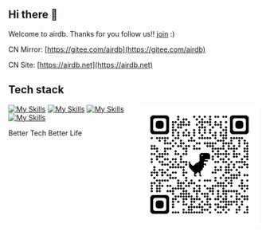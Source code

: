 
## Hi there 👋

Welcome to airdb.  Thanks for you follow us!! [join](https://github.com/airdb/mgmt/blob/main/Join_us.md) :)  

CN Mirror: [https://gitee.com/airdb](https://gitee.com/airdb)

CN Site: [https://airdb.net](https://airdb.net)


## Tech stack
<a href="https://airdb.github.io"><img width="240" align="right" src="https://raw.githubusercontent.com/deancn/deancn/main/imgs/qrcode_do_good_thing.png"></a>
[![My Skills](https://skillicons.dev/icons?i=github,aws,gcp,azure,linux,bash,vim,git&perline=10)](https://skillicons.dev)
[![My Skills](https://skillicons.dev/icons?i=kubernetes,docker,jenkins,nginx,grafana&perline=10)](https://skillicons.dev)
[![My Skills](https://skillicons.dev/icons?i=vscode,nodejs,vscode,c,vue,go,lua,unity,ts,py&perline=10)](https://skillicons.dev)
[![My Skills](https://skillicons.dev/icons?i=figma,svg,ps&perline=10)](https://skillicons.dev)


<!--

**Here are some ideas to get you started:**

🙋‍♀️ A short introduction - what is your organization all about?
🌈 Contribution guidelines - how can the community get involved?
👩‍💻 Useful resources - where can the community find your docs? Is there anything else the community should know?
🍿 Fun facts - what does your team eat for breakfast?
🧙 Remember, you can do mighty things with the power of [Markdown](https://docs.github.com/github/writing-on-github/getting-started-with-writing-and-formatting-on-github/basic-writing-and-formatting-syntax)
-->

Better Tech Better Life
